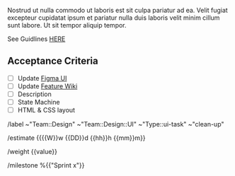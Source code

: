 <!-- 
    This Visual Spec Sheet task is for the work on any visual, graphic, or UI element that is to be implemented, either standalone or as a part of a feature.

    Please follow the instructions in each of the sections below, adhering to the template and replacing the placeholder text as you go.

    NB. This is a template and sections can be filled or left as is where information is or is not available, or sections are or are not relevant.

    Please replace the braces {{  }} and the text between.
   
    Please provide a brief description of what this screen, feature or component design is for:
 -->
 Nostrud ut nulla commodo ut laboris est sit culpa pariatur ad ea. Velit fugiat excepteur cupidatat ipsum et pariatur nulla duis laboris velit minim cillum sunt labore. Ut sit tempor aliquip tempor.
 
 See Guidlines [HERE](https://www.figma.com/file/3WL5DlZIYx67pWbi9MJZhu/UI-TEMPLATE?node-id=1%3A2627)

## Acceptance Criteria
<!-- 
    The Checklist section of each UI issue is designed to allow a Senior to specify a number of specific design requirements for the issue in question. It exists as a task list to be checked off during review. This tasks is one that only exists in the Design Kanban board and is not to be moved to Development.
 -->
 - [ ] Update [Figma UI]()
 - [ ] Update [Feature Wiki]()
 - [ ] Description
 - [ ] State Machine
 - [ ] HTML & CSS layout

/label ~"Team::Design" ~"Team::Design::UI" ~"Type::ui-task" ~"clean-up" 

/estimate {{{{W}}w {{DD}}d {{hh}}h {{mm}}m}}

/weight {{value}}

/milestone %{{"Sprint x"}}
